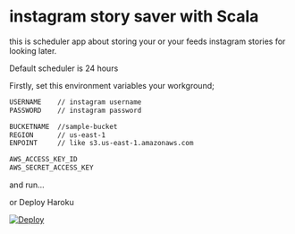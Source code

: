 # instagram story saver with Scala

this is scheduler app about storing your or your feeds instagram stories for looking later.

Default scheduler is 24 hours

Firstly, set this environment variables your workground;

```bash
USERNAME    // instagram username
PASSWORD    // instagram password

BUCKETNAME  //sample-bucket
REGION      // us-east-1
ENPOINT     // like s3.us-east-1.amazonaws.com

AWS_ACCESS_KEY_ID  
AWS_SECRET_ACCESS_KEY
```

and run...

or Deploy Haroku

[![Deploy](https://www.herokucdn.com/deploy/button.svg)](https://heroku.com/deploy?template=https://github.com/alikemalocalan/instagram-story-saver/tree/master)

